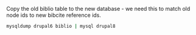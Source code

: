 Copy the old biblio table to the new database - we need this to match old node ids to new bibcite reference ids.
```sh
mysqldump drupal6 biblio | mysql drupal8
```
